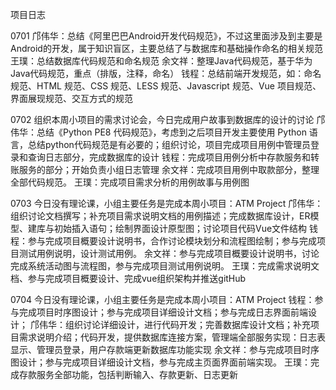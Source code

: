 项目日志

0701
邝伟华：总结《阿里巴巴Android开发代码规范》，不过这里面涉及到主要是Android的开发，属于知识盲区，主要总结了与数据库和基础操作命名的相关规范
王璞：总结数据库代码规范和命名规范
余文祥：整理Java代码规范，基于华为Java代码规范，重点（排版，注释，命名）
钱程：总结前端开发规范，如：命名规范、HTML 规范、CSS 规范、LESS 规范、Javascript 规范、Vue 项目规范、界面展现规范、交互方式的规范

0702
组织本周小项目的需求讨论会，今日完成用户故事到数据库的设计的讨论
邝伟华：总结《Python PE8 代码规范》，考虑到之后项目开发主要使用 Python 语言，总结python代码规范是有必要的；组织讨论，项目完成项目用例中管理员登录和查询日志部分，完成数据库的设计
钱程：完成项目用例分析中存款服务和转账服务的部分；开始负责小组日志管理
余文祥：完成项目用例中取款部分，整理全部代码规范。
王璞：完成项目需求分析的用例故事与用例图

0703
今日没有理论课，小组主要任务是完成本周小项目：ATM Project
邝伟华：组织讨论文档撰写；补充项目需求说明文档的用例描述；完成数据库设计，ER模型、建库与初始插入语句；绘制界面设计原型图；讨论项目代码Vue文件结构
钱程：参与完成项目概要设计说明书，合作讨论模块划分和流程图绘制；参与完成项目测试用例说明，设计测试用例。
余文祥：参与完成项目概要设计说明书，讨论完成系统活动图与流程图，参与完成项目测试用例说明。
王璞：完成需求说明文档、参与完成项目概要设计、完成vue组织架构并推送gitHub

0704
今日没有理论课，小组主要任务是完成本周小项目：ATM Project
钱程：参与完成项目时序图设计；参与完成项目详细设计文档；参与完成日志界面前端设计；
邝伟华：组织讨论详细设计，进行代码开发；完善数据库设计文档；补充项目需求说明介绍；代码开发，提供数据库连接方案，管理端全部服务实现：日志表显示、管理员登录，用户存款端更新数据库功能实现
余文祥：参与完成项目时序图设计；参与完成项目详细设计文档，参与完成主页面界面前端实现。
王璞：完成存款服务全部功能，包括判断输入、存款更新、日志更新
